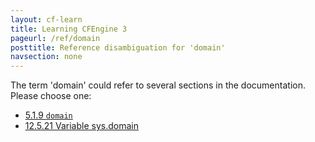 ```yaml
---
layout: cf-learn
title: Learning CFEngine 3
pageurl: /ref/domain
posttitle: Reference disambiguation for 'domain'
navsection: none
---
```


The term 'domain' could refer to several sections in the documentation. Please choose one:

- [5.1.9 <code>domain</code>](https://cfengine.com/manuals/cf3-Reference#domain-in-common)
- [12.5.21 Variable sys.domain](https://cfengine.com/manuals/cf3-Reference#Variable-sys.domain)
